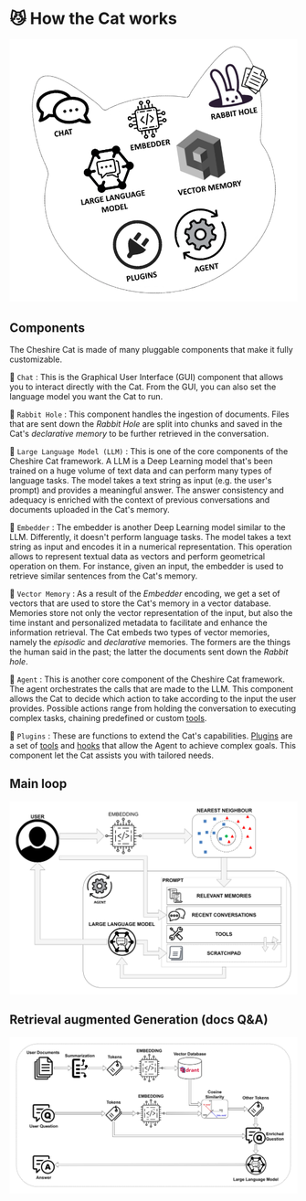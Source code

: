 # :smirk_cat: How the Cat works

![components](../assets/img/diagrams/components.png)

## Components

The Cheshire Cat is made of many pluggable components that make it fully customizable.

:speech_balloon: `Chat`
:   This is the Graphical User Interface (GUI) component that allows you to interact directly with the Cat.
    From the GUI, you can also set the language model you want the Cat to run.

:rabbit: `Rabbit Hole`
:   This component handles the ingestion of documents.
    Files that are sent down the *Rabbit Hole* are split into chunks and saved in the Cat's *declarative memory* to be further retrieved in the conversation. <link to declarative memory>

:brain: `Large Language Model (LLM)`
:   This is one of the core components of the Cheshire Cat framework.
    A LLM is a Deep Learning model that's been trained on a huge volume of text data and can perform many types of language tasks.
    The model takes a text string as input (e.g. the user's prompt) and provides a meaningful answer.
    The answer consistency and adequacy is enriched with the context of previous conversations and documents uploaded in the Cat's memory.

:dna: `Embedder`
:   The embedder is another Deep Learning model similar to the LLM. Differently, it doesn't perform language tasks.
    The model takes a text string as input and encodes it in a numerical representation.
    This operation allows to represent textual data as vectors and perform geometrical operation on them.
    For instance, given an input, the embedder is used to retrieve similar sentences from the Cat's memory.

:elephant: `Vector Memory`
:   As a result of the *Embedder* encoding, we get a set of vectors that are used to store the Cat's memory in a vector database.
    Memories store not only the vector representation of the input, but also the time instant and personalized metadata to facilitate and enhance the information retrieval.
    The Cat embeds two types of vector memories, namely the *episodic* and *declarative* memories.
    The formers are the things the human said in the past; the latter the documents sent down the *Rabbit hole*.

:robot: `Agent`
:   This is another core component of the Cheshire Cat framework.
    The agent orchestrates the calls that are made to the LLM.
    This component allows the Cat to decide which action to take according to the input the user provides.
    Possible actions range from holding the conversation to executing complex tasks, chaining predefined or custom [tools](plugins/plugins.md#tools).

:jigsaw: `Plugins`
:   These are functions to extend the Cat's capabilities.
    [Plugins](plugins/plugins.md) are a set of [tools](plugins/plugins.md#tools) and [hooks](plugins/plugins.md#hooks)
    that allow the Agent to achieve complex goals. This component let the Cat assists you with tailored needs.

## Main loop

![flow](../assets/img/diagrams/flow.jpg)

## Retrieval augmented Generation (docs Q&A)

![flow](../assets/img/diagrams/rag.jpg)

[//]: # (```mermaid)

[//]: # (sequenceDiagram)

[//]: # (autonumber)

[//]: # (actor User)

[//]: # (box Agent)

[//]: # (participant LLM)

[//]: # (```)
